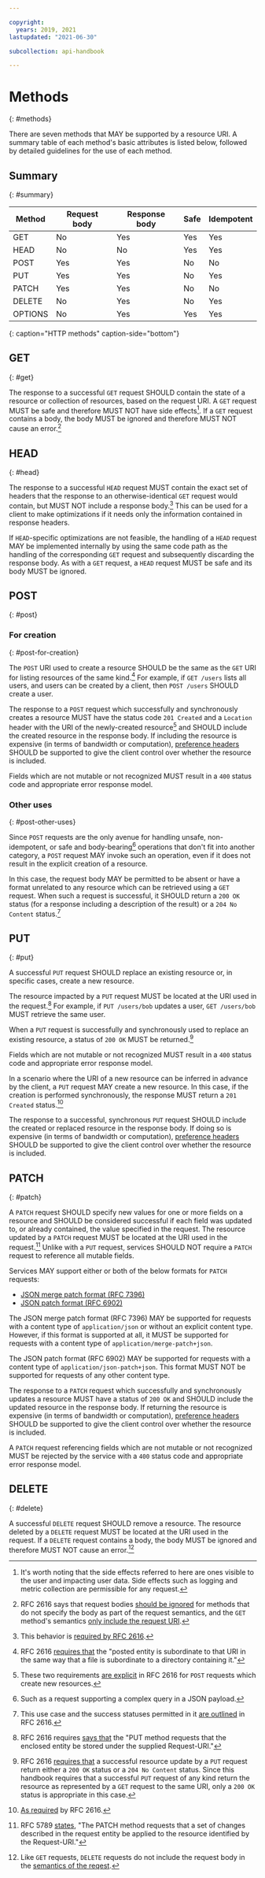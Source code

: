 ```yaml
---

copyright:
  years: 2019, 2021
lastupdated: "2021-06-30"

subcollection: api-handbook

---
```


# Methods
{: #methods}

There are seven methods that MAY be supported by a resource URI. A summary table of each method's
basic attributes is listed below, followed by detailed guidelines for the use of each method.

## Summary
{: #summary}

| Method  | Request body | Response body | Safe | Idempotent |
| ------- | ------------ | ------------- | ---- | ---------- |
| GET     | No           | Yes           | Yes  | Yes        |
| HEAD    | No           | No            | Yes  | Yes        |
| POST    | Yes          | Yes           | No   | No         |
| PUT     | Yes          | Yes           | No   | Yes        |
| PATCH   | Yes          | Yes           | No   | No         |
| DELETE  | No           | Yes           | No   | Yes        |
| OPTIONS | No           | Yes           | Yes  | Yes        |
{: caption="HTTP methods" caption-side="bottom"}

## GET
{: #get}

The response to a successful `GET` request SHOULD contain the state of a resource or collection of
resources, based on the request URI. A `GET` request MUST be safe and therefore MUST NOT have side
effects[^safe-side-effects]. If a `GET` request contains a body, the body MUST be ignored and
therefore MUST NOT cause an error.[^get-request-body]

## HEAD
{: #head}

The response to a successful `HEAD` request MUST contain the exact set of headers that the response
to an otherwise-identical `GET` request would contain, but MUST NOT include a response
body.[^head-behavior] This can be used for a client to make optimizations if it needs only the
information contained in response headers.

If `HEAD`-specific optimizations are not feasible, the handling of a `HEAD` request MAY be
implemented internally by using the same code path as the handling of the corresponding `GET`
request and subsequently discarding the response body. As with a `GET` request, a `HEAD` request
MUST be safe and its body MUST be ignored.

## POST
{: #post}

### For creation
{: #post-for-creation}

The `POST` URI used to create a resource SHOULD be the same as the `GET` URI for listing resources
of the same kind.[^uri-accepting-post] For example, if `GET /users` lists all users, and users can
be created by a client, then `POST /users` SHOULD create a user.

The response to a `POST` request which successfully and synchronously creates a resource MUST have
the status code `201 Created` and a `Location` header with the URI of the newly-created
resource[^post-create-result] and SHOULD include the created resource in the response body. If
including the resource is expensive (in terms of bandwidth or computation), [preference
headers](/docs/api-handbook/fundamentals/headers.html#preference-headers) SHOULD be supported to
give the client control over whether the resource is included.

Fields which are not mutable or not recognized MUST result in a `400` status code and appropriate
error response model.

### Other uses
{: #post-other-uses}

Since `POST` requests are the only avenue for handling unsafe, non-idempotent, or safe and
body-bearing[^safe-with-body] operations that don't fit into another category, a `POST` request MAY
invoke such an operation, even if it does not result in the explicit creation of a resource.

In this case, the request body MAY be permitted to be absent or have a format unrelated to any
resource which can be retrieved using a `GET` request. When such a request is successful, it SHOULD
return a `200 OK` status (for a response including a description of the result) or a `204 No
Content` status.[^post-not-for-create]

[^safe-with-body]: Such as a request supporting a complex query in a JSON payload.

## PUT
{: #put}

A successful `PUT` request SHOULD replace an existing resource or, in specific cases, create a new
resource.

The resource impacted by a `PUT` request MUST be located at the URI used in the request.[^put-uri]
For example, if `PUT /users/bob` updates a user, `GET /users/bob` MUST retrieve the same user.

When a `PUT` request is successfully and synchronously used to replace an existing resource, a
status of `200 OK` MUST be returned.[^put-update-success]

Fields which are not mutable or not recognized MUST result in a `400` status code and appropriate
error response model.

In a scenario where the URI of a new resource can be inferred in advance by the client, a `PUT`
request MAY create a new resource. In this case, if the creation is performed synchronously, the
response MUST return a `201 Created` status.[^put-create-success]

The response to a successful, synchronous `PUT` request SHOULD include the created or replaced
resource in the response body. If doing so is expensive (in terms of bandwidth or computation),
[preference headers](/docs/api-handbook/fundamentals/headers.html#preference-headers) SHOULD be
supported to give the client control over whether the resource is included.

## PATCH
{: #patch}

A `PATCH` request SHOULD specify new values for one or more fields on a resource and SHOULD be
considered successful if each field was updated to, or already contained, the value specified in the
request. The resource updated by a `PATCH` request MUST be located at the URI used in the
request.[^patch-uri] Unlike with a `PUT` request, services SHOULD NOT require a `PATCH` request to
reference all mutable fields.

Services MAY support either or both of the below formats for `PATCH` requests:

*  [JSON merge patch format (RFC 7396)](https://tools.ietf.org/html/rfc7396)
*  [JSON patch format (RFC 6902)](https://tools.ietf.org/html/rfc6902)

The JSON merge patch format (RFC 7396) MAY be supported for requests with a content type of
`application/json` or without an explicit content type. However, if this format is supported at all,
it MUST be supported for requests with a content type of `application/merge-patch+json`.

The JSON patch format (RFC 6902) MAY be supported for requests with a content type of
`application/json-patch+json`. This format MUST NOT be supported for requests of any other content
type.

The response to a `PATCH` request which successfully and synchronously updates a resource MUST have
a status of `200 OK` and SHOULD include the updated resource in the response body. If returning the
resource is expensive (in terms of bandwidth or computation), [preference
headers](/docs/api-handbook/fundamentals/headers.html#preference-headers) SHOULD be supported to
give the client control over whether the resource is included.

A `PATCH` request referencing fields which are not mutable or not recognized MUST be rejected by
the service with a `400` status code and appropriate error response model.

## DELETE
{: #delete}

A successful `DELETE` request SHOULD remove a resource. The resource deleted by a `DELETE` request
MUST be located at the URI used in the request. If a `DELETE` request contains a body, the body MUST
be ignored and therefore MUST NOT cause an error.[^delete-request-body]


[^safe-side-effects]: It's worth noting that the side effects referred to here are ones visible to
   the user and impacting user data. Side effects such as logging and metric collection are
   permissible for any request.

[^get-request-body]: RFC 2616 says that request bodies
   [should be ignored](https://tools.ietf.org/html/rfc2616#section-4.3) for methods that do not
   specify the body as part of the request semantics, and the `GET` method's semantics
   [only include the request URI](https://tools.ietf.org/html/rfc2616#section-9.3).

[^head-behavior]: This behavior is [required by RFC
   2616](https://tools.ietf.org/html/rfc2616#section-9.4).

[^uri-accepting-post]: RFC 2616 [requires that](https://tools.ietf.org/html/rfc2616#section-9.5) the
   "posted entity is subordinate to that URI in the same way that a file is subordinate to a
   directory containing it."

[^post-create-result]: These two requirements [are
   explicit](https://tools.ietf.org/html/rfc2616#section-9.5) in RFC 2616 for `POST` requests which
   create new resources.

[^post-not-for-create]: This use case and the success statuses permitted in it
   [are outlined](https://tools.ietf.org/html/rfc2616#section-9.5) in RFC 2616.

[^put-uri]: RFC 2616 requires [says that](http://tools.ietf.org/html/rfc2616#section-9.6) the "PUT
   method requests that the enclosed entity be stored under the supplied Request-URI."

[^put-update-success]: RFC 2616 [requires that](https://tools.ietf.org/html/rfc2616#section-9.6) a
   successful resource update by a `PUT` request return either a `200 OK` status or a `204 No
   Content` status. Since this handbook requires that a successful `PUT` request of any kind return
   the resource as represented by a `GET` request to the same URI, only a `200 OK` status is
   appropriate in this case.

[^put-create-success]: [As required](https://tools.ietf.org/html/rfc2616#section-9.6) by RFC 2616.

[^patch-uri]: RFC 5789 [states](https://tools.ietf.org/html/rfc5789#section-2), "The PATCH method
   requests that a set of changes described in the request entity be applied to the resource
   identified by the Request-URI."

[^delete-request-body]: Like `GET` requests, `DELETE` requests do not include the request body in
   the [semantics of the reqest](https://tools.ietf.org/html/rfc2616#section-9.7).

